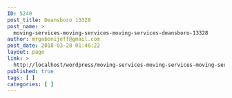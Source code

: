 ```yaml
---
ID: 5240
post_title: Deansboro 13328
post_name: >
  moving-services-moving-services-moving-services-deansboro-13328
author: mrgabonijeff@gmail.com
post_date: 2018-03-28 01:46:22
layout: page
link: >
  http://localhost/wordpress/moving-services-moving-services-moving-services-deansboro-13328/
published: true
tags: [ ]
categories: [ ]
---
```

